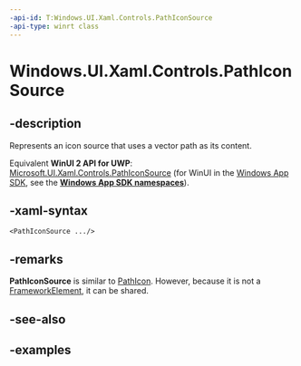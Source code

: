 ```yaml
---
-api-id: T:Windows.UI.Xaml.Controls.PathIconSource
-api-type: winrt class
---
```


<!-- Class syntax.
public class PathIconSource : IconSource, IconSource
-->

# Windows.UI.Xaml.Controls.PathIconSource

## -description

Represents an icon source that uses a vector path as its content.

Equivalent **WinUI 2 API for UWP**: [Microsoft.UI.Xaml.Controls.PathIconSource](/windows/winui/api/microsoft.ui.xaml.controls.pathiconsource) (for WinUI in the [Windows App SDK](/windows/apps/windows-app-sdk/), see the **[Windows App SDK namespaces](/windows/windows-app-sdk/api/winrt/)**).

## -xaml-syntax

```xaml
<PathIconSource .../>
```

## -remarks

**PathIconSource** is similar to [PathIcon](pathicon.md). However, because it is not a [FrameworkElement](../windows.ui.xaml/frameworkelement.md), it can be shared.

## -see-also

## -examples

